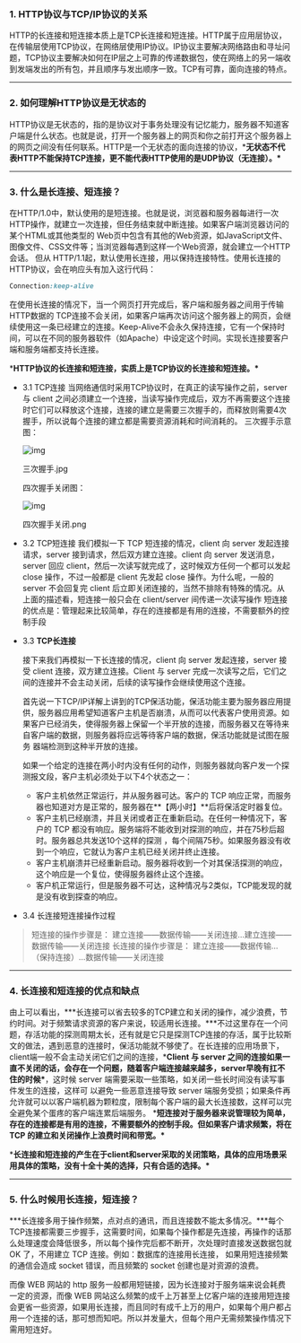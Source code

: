 ### 1. HTTP协议与TCP/IP协议的关系

HTTP的长连接和短连接本质上是TCP长连接和短连接。HTTP属于应用层协议，在传输层使用TCP协议，在网络层使用IP协议。IP协议主要解决网络路由和寻址问题，TCP协议主要解决如何在IP层之上可靠的传递数据包，使在网络上的另一端收到发端发出的所有包，并且顺序与发出顺序一致。TCP有可靠，面向连接的特点。

------

### 2. 如何理解HTTP协议是无状态的

HTTP协议是无状态的，指的是协议对于事务处理没有记忆能力，服务器不知道客户端是什么状态。也就是说，打开一个服务器上的网页和你之前打开这个服务器上的网页之间没有任何联系。HTTP是一个无状态的面向连接的协议，***无状态不代表HTTP不能保持TCP连接，更不能代表HTTP使用的是UDP协议（无连接）。\***

------

### 3. 什么是长连接、短连接？

在HTTP/1.0中，默认使用的是短连接。也就是说，浏览器和服务器每进行一次HTTP操作，就建立一次连接，但任务结束就中断连接。如果客户端浏览器访问的某个HTML或其他类型的 Web页中包含有其他的Web资源，如JavaScript文件、图像文件、CSS文件等；当浏览器每遇到这样一个Web资源，就会建立一个HTTP会话。
但从 HTTP/1.1起，默认使用长连接，用以保持连接特性。使用长连接的HTTP协议，会在响应头有加入这行代码：

```css
Connection:keep-alive
```

在使用长连接的情况下，当一个网页打开完成后，客户端和服务器之间用于传输HTTP数据的 TCP连接不会关闭，如果客户端再次访问这个服务器上的网页，会继续使用这一条已经建立的连接。Keep-Alive不会永久保持连接，它有一个保持时间，可以在不同的服务器软件（如Apache）中设定这个时间。实现长连接要客户端和服务端都支持长连接。

***HTTP协议的长连接和短连接，实质上是TCP协议的长连接和短连接。\***

- 3.1 TCP连接
  当网络通信时采用TCP协议时，在真正的读写操作之前，server 与 client 之间必须建立一个连接，当读写操作完成后，双方不再需要这个连接 时它们可以释放这个连接，连接的建立是需要三次握手的，而释放则需要4次握手，所以说每个连接的建立都是需要资源消耗和时间消耗的。
  三次握手示意图：

  ![img](https://tva1.sinaimg.cn/large/0081Kckwly1glposqzjdwj30j60bjgm4.jpg)

  三次握手.jpg

  四次握手关闭图：

  ![img](https://tva1.sinaimg.cn/large/0081Kckwly1glposoxd5gj30os0ffk46.jpg)

  四次握手关闭.png

- 3.2 TCP短连接
  我们模拟一下 TCP 短连接的情况，client 向 server 发起连接请求，server 接到请求，然后双方建立连接。client 向 server 发送消息，server 回应 client，然后一次读写就完成了，这时候双方任何一个都可以发起 close 操作，不过一般都是 client 先发起 close 操作。为什么呢，一般的 server 不会回复完 client 后立即关闭连接的，当然不排除有特殊的情况。从上面的描述看，短连接一般只会在 client/server 间传递一次读写操作
  短连接的优点是：管理起来比较简单，存在的连接都是有用的连接，不需要额外的控制手段

- 3.3 **TCP长连接**

  接下来我们再模拟一下长连接的情况，client 向 server 发起连接，server 接受 client 连接，双方建立连接。Client 与 server 完成一次读写之后，它们之间的连接并不会主动关闭，后续的读写操作会继续使用这个连接。

  首先说一下TCP/IP详解上讲到的TCP保活功能，保活功能主要为服务器应用提供，服务器应用希望知道客户主机是否崩溃，从而可以代表客户使用资源。如果客户已经消失，使得服务器上保留一个半开放的连接，而服务器又在等待来自客户端的数据，则服务器将应远等待客户端的数据，保活功能就是试图在服务 器端检测到这种半开放的连接。

  如果一个给定的连接在两小时内没有任何的动作，则服务器就向客户发一个探测报文段，客户主机必须处于以下4个状态之一：

  - 客户主机依然正常运行，并从服务器可达。客户的 TCP 响应正常，而服务器也知道对方是正常的，服务器在**【两小时】**后将保活定时器复位。
  - 客户主机已经崩溃，并且关闭或者正在重新启动。在任何一种情况下，客户的 TCP 都没有响应。服务端将不能收到对探测的响应，并在75秒后超时。服务器总共发送10个这样的探测 ，每个间隔75秒。如果服务器没有收到一个响应，它就认为客户主机已经关闭并终止连接。
  - 客户主机崩溃并已经重新启动。服务器将收到一个对其保活探测的响应，这个响应是一个复位，使得服务器终止这个连接。
  - 客户机正常运行，但是服务器不可达，这种情况与2类似，TCP能发现的就是没有收到探查的响应。

- 3.4 长连接短连接操作过程

> 短连接的操作步骤是：
> 建立连接——数据传输——关闭连接…建立连接——数据传输——关闭连接
> 长连接的操作步骤是：
> 建立连接——数据传输…（保持连接）…数据传输——关闭连接

------

### 4. 长连接和短连接的优点和缺点

由上可以看出，***长连接可以省去较多的TCP建立和关闭的操作，减少浪费，节约时间。对于频繁请求资源的客户来说，较适用长连接。\***不过这里存在一个问题，存活功能的探测周期太长，还有就是它只是探测TCP连接的存活，属于比较斯文的做法，遇到恶意的连接时，保活功能就不够使了。在长连接的应用场景下，client端一般不会主动关闭它们之间的连接，***Client 与 server 之间的连接如果一直不关闭的话，会存在一个问题，随着客户端连接越来越多，server早晚有扛不住的时候\***，这时候 server 端需要采取一些策略，如关闭一些长时间没有读写事件发生的连接，这样可 以避免一些恶意连接导致 server 端服务受损；如果条件再允许就可以以客户端机器为颗粒度，限制每个客户端的最大长连接数，这样可以完全避免某个蛋疼的客户端连累后端服务。
***短连接对于服务器来说管理较为简单，存在的连接都是有用的连接，不需要额外的控制手段。但如果客户请求频繁，将在 TCP 的建立和关闭操作上浪费时间和带宽。\***

***长连接和短连接的产生在于client和server采取的关闭策略，具体的应用场景采用具体的策略，没有十全十美的选择，只有合适的选择。\***

------

### 5. 什么时候用长连接，短连接？

***长连接多用于操作频繁，点对点的通讯，而且连接数不能太多情况。\***每个TCP连接都需要三步握手，这需要时间，如果每个操作都是先连接，再操作的话那么处理速度会降低很多，所以每个操作完后都不断开，次处理时直接发送数据包就 OK 了，不用建立 TCP 连接。例如：数据库的连接用长连接， 如果用短连接频繁的通信会造成 socket 错误，而且频繁的 socket 创建也是对资源的浪费。

而像 WEB 网站的 http 服务一般都用短链接，因为长连接对于服务端来说会耗费一定的资源，而像 WEB 网站这么频繁的成千上万甚至上亿客户端的连接用短连接会更省一些资源，如果用长连接，而且同时有成千上万的用户，如果每个用户都占用一个连接的话，那可想而知吧。所以并发量大，但每个用户无需频繁操作情况下需用短连好。

